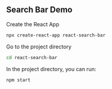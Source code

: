 ## Search Bar Demo

Create the React App

```bash
npx create-react-app react-search-bar
```

Go to the project directory

```bash
cd react-search-bar
```

In the project directory, you can run:

```bash
npm start
```
